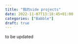 ```yaml
---
title: "我的side projects"
date: 2022-11-07T13:18:45+01:00
categories: ["Babble"]
draft: true
---
```


to be updated 